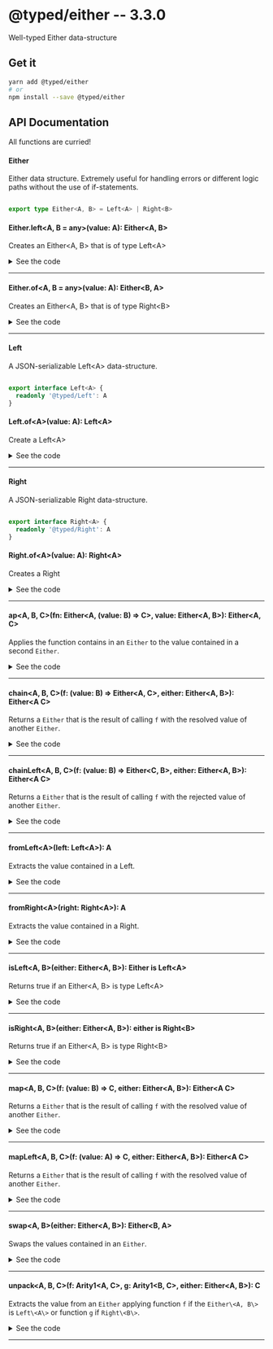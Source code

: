 # @typed/either -- 3.3.0

Well-typed Either data-structure

## Get it
```sh
yarn add @typed/either
# or
npm install --save @typed/either
```

## API Documentation

All functions are curried!

#### Either

<p>

Either data structure. Extremely useful for handling errors or different 
logic paths without the use of if-statements.

</p>


```typescript

export type Either<A, B> = Left<A> | Right<B>

```


#### Either.left\<A, B = any\>(value: A): Either\<A, B\>

<p>

Creates an Either\<A, B\> that is of type Left\<A\>

</p>


<details>
<summary>See the code</summary>

```typescript

export const left: <A, B = any>(value: A) => Either<A, B> = Left.of
}

```

</details>
<hr />


#### Either.of\<A, B = any\>(value: A): Either\<B, A\>

<p>

Creates an Either\<A, B\> that is of type Right\<B\>

</p>


<details>
<summary>See the code</summary>

```typescript

export const of: <A, B = any>(value: A) => Either<B, A> = Right.of

```

</details>
<hr />


#### Left

<p>

A JSON-serializable Left\<A\> data-structure.

</p>


```typescript

export interface Left<A> {
  readonly '@typed/Left': A
}

```


#### Left.of\<A\>(value: A): Left\<A\>

<p>

Create a Left\<A\>

</p>


<details>
<summary>See the code</summary>

```typescript

export function of<A>(value: A): Left<A> {
  return { '@typed/Left': value }
}
}

```

</details>
<hr />


#### Right

<p>

A JSON-serializable Right data-structure.

</p>


```typescript

export interface Right<A> {
  readonly '@typed/Right': A
}

```


#### Right.of\<A\>(value: A): Right\<A\>

<p>

Creates a Right

</p>


<details>
<summary>See the code</summary>

```typescript

export function of<A>(value: A): Right<A> {
  return { '@typed/Right': value }
}
}

```

</details>
<hr />


#### ap\<A, B, C\>(fn: Either\<A, (value: B) =\> C\>, value: Either\<A, B\>): Either\<A, C\>

<p>

Applies the function contains in an `Either` to the value contained in a 
second `Either`.

</p>


<details>
<summary>See the code</summary>

```typescript

export const ap: EitherAp = curry2(__ap)

function __ap<A, B, C>(fn: Either<A, (value: B) => C>, value: Either<A, B>): Either<A, C> {
  return chain(f => map(f, value), fn)
}

export type EitherAp = {
  <A, B, C>(fn: Either<A, (value: B) => C>, value: Either<A, B>): Either<A, C>
  <A, B, C>(fn: Either<A, (value: B) => C>): (value: Either<A, B>) => Either<A, C>
}

```

</details>
<hr />


#### chain\<A, B, C\>(f: (value: B) =\> Either\<A, C\>, either: Either\<A, B\>): Either\<A C\>

<p>

Returns a `Either` that is the result of calling `f` with the resolved 
value of another `Either`.

</p>


<details>
<summary>See the code</summary>

```typescript

export const chain: EitherChain = curry2(__chain)

function __chain<A, B, C>(f: (value: B) => Either<A, C>, either: Either<A, B>): Either<A, C> {
  return isLeft(either) ? either : f(fromRight(either))
}

export type EitherChain = {
  <A, B, C>(f: (value: B) => Either<A, C>, either: Either<A, B>): Either<A, C>
  <A, B, C>(f: (value: B) => Either<A, C>): (either: Either<A, B>) => Either<A, C>
}

```

</details>
<hr />


#### chainLeft\<A, B, C\>(f: (value: B) =\> Either\<C, B\>, either: Either\<A, B\>): Either\<A C\>

<p>

Returns a `Either` that is the result of calling `f` with the rejected 
value of another `Either`.

</p>


<details>
<summary>See the code</summary>

```typescript

export const chainLeft: EitherChainLeft = curry2(__chainLeft)

function __chainLeft<A, B, C>(f: (value: A) => Either<C, B>, either: Either<A, B>): Either<C, B> {
  return isLeft(either) ? f(fromLeft(either)) : either
}

export type EitherChainLeft = {
  <A, B, C>(f: (value: A) => Either<C, B>, either: Either<A, B>): Either<C, B>
  <A, B, C>(f: (value: A) => Either<C, B>): (either: Either<A, B>) => Either<C, B>
}

```

</details>
<hr />


#### fromLeft\<A\>(left: Left\<A\>): A

<p>

Extracts the value contained in a Left.

</p>


<details>
<summary>See the code</summary>

```typescript

export function fromLeft<A>(left: Left<A>): A {
  return left['@typed/Left']
}

```

</details>
<hr />


#### fromRight\<A\>(right: Right\<A\>): A

<p>

Extracts the value contained in a Right.

</p>


<details>
<summary>See the code</summary>

```typescript

export function fromRight<A>(right: Right<A>): A {
  return right['@typed/Right']
}

```

</details>
<hr />


#### isLeft\<A, B\>(either: Either\<A, B\>): Either is Left\<A\>

<p>

Returns true if an Either\<A, B\> is type Left\<A\>

</p>


<details>
<summary>See the code</summary>

```typescript

export function isLeft<A, B>(either: Either<A, B>): either is Left<A> {
  return either.hasOwnProperty('@typed/Left')
}

```

</details>
<hr />


#### isRight\<A, B\>(either: Either\<A, B\>): either is Right\<B\>

<p>

Returns true if an Either\<A, B\> is type Right\<B\>

</p>


<details>
<summary>See the code</summary>

```typescript

export function isRight<A, B>(either: Either<A, B>): either is Right<B> {
  return either.hasOwnProperty('@typed/Right')
}

```

</details>
<hr />


#### map\<A, B, C\>(f: (value: B) =\> C, either: Either\<A, B\>): Either\<A C\>

<p>

Returns a `Either` that is the result of calling `f` with the resolved 
value of another `Either`.

</p>


<details>
<summary>See the code</summary>

```typescript

export const map: EitherMap = curry2(__map)

function __map<A, B, C>(f: (value: B) => C, either: Either<A, B>): Either<A, C> {
  return chain(value => Either.of(f(value)), either)
}

export type EitherMap = {
  <A, B, C>(f: (value: B) => C, either: Either<A, B>): Either<A, C>
  <A, B, C>(f: (value: B) => C): (either: Either<A, B>) => Either<A, C>
}

```

</details>
<hr />


#### mapLeft\<A, B, C\>(f: (value: A) =\> C, either: Either\<A, B\>): Either\<A C\>

<p>

Returns a `Either` that is the result of calling `f` with the resolved 
value of another `Either`.

</p>


<details>
<summary>See the code</summary>

```typescript

export const mapLeft: EitherMapLeft = curry2(__mapLeft)

function __mapLeft<A, B, C>(f: (value: A) => C, either: Either<A, B>): Either<C, B> {
  return chainLeft(value => Either.left(f(value)), either)
}

export type EitherMapLeft = {
  <A, B, C>(f: (value: A) => C, either: Either<A, B>): Either<C, B>
  <A, B, C>(f: (value: A) => C): (either: Either<A, B>) => Either<C, B>
}

```

</details>
<hr />


#### swap\<A, B\>(either: Either\<A, B\>): Either\<B, A\>

<p>

Swaps the values contained in an `Either`.

</p>


<details>
<summary>See the code</summary>

```typescript

export function swap<A, B>(either: Either<A, B>): Either<B, A> {
  return isLeft(either) ? Either.of(fromLeft(either)) : Either.left(fromRight(either))
}

```

</details>
<hr />


#### unpack\<A, B, C\>(f: Arity1\<A, C\>, g: Arity1\<B, C\>, either: Either\<A, B\>): C

<p>

Extracts the value from an `Either` applying function `f` if the `Either\<A, B\>` is
`Left\<A\>` or function `g` if `Right\<B\>`.

</p>


<details>
<summary>See the code</summary>

```typescript

export const unpack: Unpack = curry3(__unpack)

function __unpack<A, B, C>(f: (value: A) => C, g: (value: B) => C, either: Either<A, B>): C {
  return isLeft(either) ? f(fromLeft(either)) : g(fromRight(either))
}

```

</details>
<hr />
